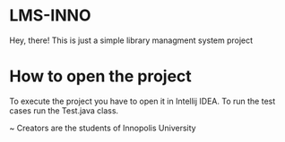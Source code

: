 # LMS-INNO

Hey, there!
This is just a simple library managment system project

# How to open the project
To execute the project you have to open it in Intellij IDEA.
To run the test cases run the Test.java class.


~ Creators are the students of Innopolis University
